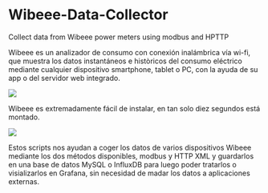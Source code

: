 # Wibeee-Data-Collector
Collect data from Wibeee power meters using modbus and HPTTP

Wibeee es un analizador de consumo con conexión inalámbrica vía wi-fi, que muestra los datos instantáneos e històricos del consumo eléctrico mediante cualquier dispositivo smartphone, tablet o PC, con la ayuda de su app o del servidor web integrado.

![](https://www.gadgetoadicto.com/wp-content/Imagenes/2018/02/Wibee-2.jpg)

Wibeee es extremadamente fácil de instalar, en tan solo diez segundos está montado.

![](http://wibeee.circutor.com/img/install.png)

Estos scripts nos ayudan a coger los datos de varios dispositivos Wibeee mediante los dos métodos disponibles, modbus y HTTP XML y guardarlos en una base de datos MySQL o InfluxDB para luego poder tratarlos o visializarlos en Grafana, sin necesidad de madar los datos a aplicaciones externas.